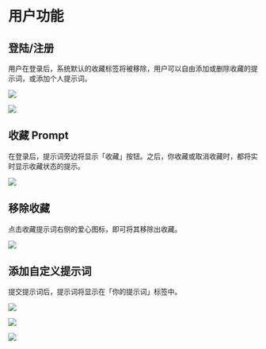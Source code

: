 # 用户功能

## 登陆/注册

用户在登录后，系统默认的收藏标签将被移除，用户可以自由添加或删除收藏的提示词，或添加个人提示词。

![](https://img.newzone.top/2023-06-05-13-51-23.png?imageMogr2/format/webp)

![](https://img.newzone.top/2023-06-05-13-53-20.png?imageMogr2/format/webp)

## 收藏 Prompt

在登录后，提示词旁边将显示「收藏」按钮。之后，你收藏或取消收藏时，都将实时显示收藏状态的提示。

![](https://img.newzone.top/2023-06-05-13-56-01.png?imageMogr2/format/webp)

## 移除收藏

点击收藏提示词右侧的爱心图标，即可将其移除出收藏。

![](https://img.newzone.top/2023-06-05-13-57-27.png?imageMogr2/format/webp)

## 添加自定义提示词

提交提示词后，提示词将显示在「你的提示词」标签中。

![](https://img.newzone.top/2023-06-05-13-58-16.png?imageMogr2/format/webp)

![](https://img.newzone.top/2023-06-05-14-06-09.png?imageMogr2/format/webp)

![](https://img.newzone.top/2023-06-05-14-08-52.png?imageMogr2/format/webp)
